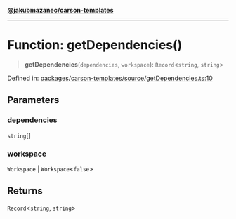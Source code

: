 [**@jakubmazanec/carson-templates**](../README.md)

---

# Function: getDependencies()

> **getDependencies**(`dependencies`, `workspace`): `Record`\<`string`, `string`\>

Defined in:
[packages/carson-templates/source/getDependencies.ts:10](https://github.com/jakubmazanec/tools/blob/0373298af23ca7b778987184cd6fcccd21ae54be/packages/carson-templates/source/getDependencies.ts#L10)

## Parameters

### dependencies

`string`[]

### workspace

`Workspace` | `Workspace`\<`false`\>

## Returns

`Record`\<`string`, `string`\>
